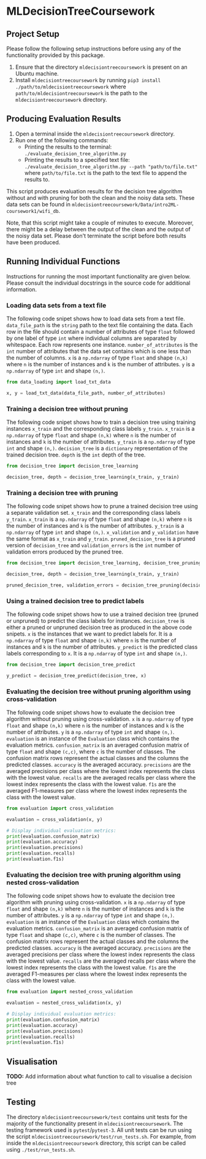 # MLDecisionTreeCoursework

## Project Setup

Please follow the following setup instructions before using any of the functionality provided by this package.

1. Ensure that the directory `mldecisiontreecoursework` is present on an Ubuntu machine.
2. Install `mldecisiontreecoursework` by running `pip3 install ./path/to/mldecisiontreecoursework` where `path/to/mldecisiontreecoursework` is the path to the `mldecisiontreecoursework` directory.

## Producing Evaluation Results

1. Open a terminal inside the `mldecisiontreecoursework` directory.
2. Run one of the following commands:
    - Printing the results to the terminal: `./evaluate_decision_tree_algorithm.py`
    - Printing the results to a specified text file: `./evaluate_decision_tree_algorithm.py --path "path/to/file.txt"` where `path/to/file.txt` is the     path to the text file to append the results to.

This script produces evaluation results for the decision tree algorithm without and with pruning for both the clean and the noisy data sets. These data sets can be found in `mldecisiontreecoursework/Data/intro2ML-coursework1/wifi_db`.

Note, that this script might take a couple of minutes to execute. Moreover, there might be a delay between the output of the clean and the output of the noisy data set. Please don't terminate the script before both results have been produced.

## Running Individual Functions

Instructions for running the most important functionality are given below. Please consult the individual docstrings in the source code for additional information.

### Loading data sets from a text file

The following code snipet shows how to load data sets from a text file. `data_file_path` is the `string` path to the text file containing the data. Each row in the file should contain a number of attributes of type `float` followed by one label of type `int` where individual columns are separated by whitespace. Each row represents one instance. `number_of_attributes` is the `int` number of attributes that the data set contains which is one less than the number of columns. `x` is a `np.ndarray` of type `float` and shape `(n,k)` where `n` is the number of instances and `k` is the number of attributes. `y` is a `np.ndarray` of type `int` and shape `(n,)`.

```python
from data_loading import load_txt_data

x, y = load_txt_data(data_file_path, number_of_attributes)
```

### Training a decision tree without pruning

The following code snipet shows how to train a decision tree using training instances `x_train` and the corresponding class labels `y_train`. `x_train` is a `np.ndarray` of type `float` and shape `(n,k)` where `n` is the number of instances and `k` is the number of attributes. `y_train` is a `np.ndarray` of type `int` and shape `(n,)`. `decision_tree` is a `dictionary` representation of the trained decision tree. `depth` is the `int` depth of the tree.

```python
from decision_tree import decision_tree_learning

decision_tree, depth = decision_tree_learning(x_train, y_train)
```

### Training a decision tree with pruning

The following code snipet shows how to prune a trained decision tree using a separate validation set. `x_train` and the corresponding class labels `y_train`. `x_train` is a `np.ndarray` of type `float` and shape `(n,k)` where `n` is the number of instances and `k` is the number of attributes. `y_train` is a `np.ndarray` of type `int` and shape `(n,)`. `x_validation` and `y_validation` have the same format as `x_train` and `y_train`. `pruned_decision_tree` is a pruned version of `decision_tree` and `validation_errors` is the `int` number of validation errors produced by the pruned tree.

```python
from decision_tree import decision_tree_learning, decision_tree_pruning

decision_tree, depth = decision_tree_learning(x_train, y_train)

pruned_decision_tree, validation_errors = decision_tree_pruning(decision_tree, x_train, y_train, x_validation, y_validation)
```

### Using a trained decision tree to predict labels

The following code snipet shows how to use a trained decision tree (pruned or unpruned) to predict the class labels for instances. `decision_tree` is either a pruned or unpruned decision tree as produced in the above code snipets. `x` is the instances that we want to predict labels for. It is a `np.ndarray` of type `float` and shape `(n,k)` where `n` is the number of instances and `k` is the number of attributes. `y_predict` is the predicted class labels corresponding to `x`. It is a `np.ndarray` of type `int` and shape `(n,)`.

```python
from decision_tree import decision_tree_predict

y_predict = decision_tree_predict(decision_tree, x)
```

### Evaluating the decision tree without pruning algorithm using cross-validation

The following code snipet shows how to evaluate the decision tree algorithm without pruning using cross-validation. `x` is a `np.ndarray` of type `float` and shape `(n,k)` where `n` is the number of instances and `k` is the number of attributes. `y` is a `np.ndarray` of type `int` and shape `(n,)`. `evaluation` is an instance of the `Evaluation` class which contains the evaluation metrics. `confusion_matrix` is an averaged confusion matrix of type `float` and shape `(c,c)`, where `c` is the number of classes. The confusion matrix rows represent the actual classes and the columns the predicted classes. `accuracy` is the averaged accuracy. `precisions` are the averaged precisions per class where the lowest index represents the class with the lowest value. `recalls` are the averaged recalls per class where the lowest index represents the class with the lowest value. `f1s` are the averaged F1-measures per class where the lowest index represents the class with the lowest value.

```python
from evaluation import cross_validation

evaluation = cross_validation(x, y)

# Display individual evaluation metrics:
print(evaluation.confusion_matrix)
print(evaluation.accuracy)
print(evaluation.precisions)
print(evaluation.recalls)
print(evaluation.f1s)
```

### Evaluating the decision tree with pruning algorithm using nested cross-validation

The following code snipet shows how to evaluate the decision tree algorithm with pruning using cross-validation. `x` is a `np.ndarray` of type `float` and shape `(n,k)` where `n` is the number of instances and `k` is the number of attributes. `y` is a `np.ndarray` of type `int` and shape `(n,)`. `evaluation` is an instance of the `Evaluation` class which contains the evaluation metrics. `confusion_matrix` is an averaged confusion matrix of type `float` and shape `(c,c)`, where `c` is the number of classes. The confusion matrix rows represent the actual classes and the columns the predicted classes. `accuracy` is the averaged accuracy. `precisions` are the averaged precisions per class where the lowest index represents the class with the lowest value. `recalls` are the averaged recalls per class where the lowest index represents the class with the lowest value. `f1s` are the averaged F1-measures per class where the lowest index represents the class with the lowest value.

```python
from evaluation import nested_cross_validation

evaluation = nested_cross_validation(x, y)

# Display individual evaluation metrics:
print(evaluation.confusion_matrix)
print(evaluation.accuracy)
print(evaluation.precisions)
print(evaluation.recalls)
print(evaluation.f1s)
```

## Visualisation

**TODO:** Add information about what function to call to visualise a decision tree

## Testing

The directory `mldecisiontreecoursework/test` contains unit tests for the majority of the functionality present in `mldecisiontreecoursework`. The testing framework used is `pytest`/`pytest-3`. All unit tests can be run using the script `mldecisiontreecoursework/test/run_tests.sh`. For example, from inside the `mldecisiontreecoursework` directory, this script can be called using `./test/run_tests.sh`.
